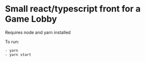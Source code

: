 # Small react/typescript front for a Game Lobby

Requires node and yarn installed

To run:

	- yarn
	- yarn start
